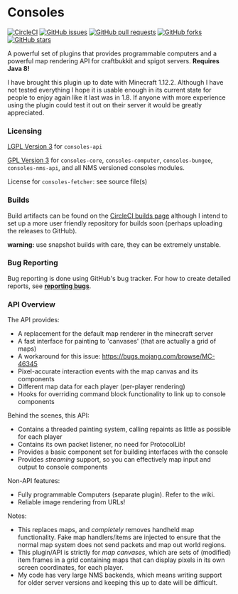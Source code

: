 # Consoles

[![CircleCI](https://img.shields.io/circleci/project/github/IncognitoJam/Consoles.svg?style=for-the-badge)](https://circleci.com/gh/IncognitoJam/Consoles/tree/master)
[![GitHub issues](https://img.shields.io/github/issues/IncognitoJam/Consoles.svg?style=for-the-badge)](https://github.com/IncognitoJam/Consoles/issues)
[![GitHub pull requests](https://img.shields.io/github/issues-pr/IncognitoJam/Consoles.svg?style=for-the-badge)](https://github.com/IncognitoJam/Consoles/pulls)
[![GitHub forks](https://img.shields.io/github/forks/IncognitoJam/Consoles.svg?style=for-the-badge)](https://github.com/IncognitoJam/Consoles/network)
[![GitHub stars](https://img.shields.io/github/stars/IncognitoJam/Consoles.svg?style=for-the-badge)](https://github.com/IncognitoJam/Consoles/stargazers)

A powerful set of plugins that provides programmable computers and a powerful map rendering API for craftbukkit and spigot servers. **Requires Java 8!**

I have brought this plugin up to date with Minecraft 1.12.2. Although I have not tested everything I hope it is usable enough in its current state for people to enjoy again like it last was in 1.8. If anyone with more experience using the plugin could test it out on their server it would be greatly appreciated.

### Licensing

[LGPL Version 3](http://www.gnu.org/licenses/lgpl-3.0.en.html) for `consoles-api`

[GPL Version 3](https://www.gnu.org/licenses/gpl.html) for `consoles-core`, `consoles-computer`, `consoles-bungee`, `consoles-nms-api`, and all NMS versioned consoles modules.

License for `consoles-fetcher`: see source file(s)

### Builds

Build artifacts can be found on the [CircleCI builds page](https://circleci.com/gh/IncognitoJam/Consoles/) although I intend to set up a more user friendly repository for builds soon (perhaps uploading the releases to GitHub).

**warning:** use snapshot builds with care, they can be extremely unstable.

### Bug Reporting

Bug reporting is done using GitHub's bug tracker. For how to create detailed reports, see **[reporting bugs](https://github.com/wacossusca34/Consoles/wiki/Reporting-Bugs)**.

### API Overview

The API provides:

- A replacement for the default map renderer in the minecraft server
- A fast interface for painting to 'canvases' (that are actually a grid of maps)
- A workaround for this issue: https://bugs.mojang.com/browse/MC-46345
- Pixel-accurate interaction events with the map canvas and its components
- Different map data for each player (per-player rendering)
- Hooks for overriding command block functionality to link up to console components

Behind the scenes, this API:

- Contains a threaded painting system, calling repaints as little as possible for each player
- Contains its own packet listener, no need for ProtocolLib!
- Provides a basic component set for building interfaces with the console
- Provides _streaming_ support, so you can effectively map input and output to console components

Non-API features:

- Fully programmable Computers (separate plugin). Refer to the wiki.
- Reliable image rendering from URLs!

Notes:
 - This replaces maps, and _completely_ removes handheld map functionality. Fake map handlers/items are injected to ensure that the normal map system does not send packets and map out world regions.
 - This plugin/API is strictly for _map canvases_, which are sets of (modified) item frames in a grid containing maps that can display pixels in its own screen coordinates, for each player.
 - My code has very large NMS backends, which means writing support for older server versions and keeping this up to date will be difficult.
